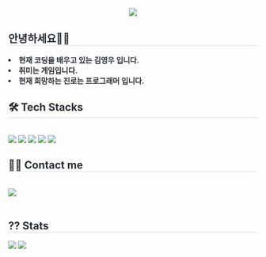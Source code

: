 <div align= "center">
    <img src="https://capsule-render.vercel.app/api?type=waving&color=808080&height=180&text=안녕하세요,%20&animation=twinkling&fontColor=000000&fontSize=60" />
    </div>
    <div style="text-align: left;"> 
    <h2 style="border-bottom: 1px solid #d8dee4; color: #282d33;"> 안녕하세요😶‍🌫️ </h2>  
    <div style="font-weight: 700; font-size: 15px; text-align: left; color: #282d33;"> <li> 현재 코딩을 배우고 있는 김영우 입니다.</li><li> 취미는 게임입니다.</li><li> 현재 희망하는 진로는 프로그래머 입니다. </div> 
    </div>
    <div style="text-align: left;">
    <h2 style="border-bottom: 1px solid #d8dee4; color: #282d33;"> 🛠️ Tech Stacks </h2> <br> 
    <div style="margin: ; text-align: left;" "text-align: left;"> <img src="https://img.shields.io/badge/C++-00599C?style=flat&logo=C%2B%2B&logoColor=white">
          <img src="https://img.shields.io/badge/C-A8B9CC?style=flat&logo=C&logoColor=white">
          <img src="https://img.shields.io/badge/React-61DAFB?style=flat&logo=React&logoColor=white">
          <img src="https://img.shields.io/badge/Git-F05032?style=flat&logo=Git&logoColor=white">
          <img src="https://img.shields.io/badge/Github-181717?style=flat&logo=Github&logoColor=white">
          <br/></div>
    </div>
    <div style="text-align: left;">
    <h2 style="border-bottom: 1px solid #d8dee4; color: #282d33;"> 🧑‍💻 Contact me </h2> <br> 
    <div style="text-align: left;"> <a href=mailto:vxv8035@gmail.com> <img src="https://img.shields.io/badge/Gmail-EA4335?style=flat&logo=Gmail&logoColor=white&link=mailto:vxv8035@gmail.com"> </a>
          </div>  <br> 
    <div style="text-align: left;">  </div> 
    </div>
    <div style="text-align: left;"> 
    <h2 style="border-bottom: 1px solid #d8dee4; color: #282d33;"> ?? Stats </h2> <div style="text-align: left;"> <img src="https://github-readme-stats.vercel.app/api?username=kyw0909&bg_color=180,51aecd,00000000&title_color=000000&text_color=000000"
         /> <img src="https://github-readme-stats.vercel.app/api/top-langs/?username=kyw0909&layout=compact&bg_color=180,51aecd,00000000&title_color=000000&text_color=000000"
           /> </div> 
    </div>
    
    
